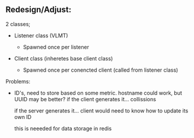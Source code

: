 ## Redesign/Adjust:



2 classes;

 - Listener class (VLMT)
    - Spawned once per listener


 - Client class (inheretes base client class)
     - Spawned once per conencted client (called from listener class)


Problems: 
 - ID's, need to store based on some metric. hostname could work, but UUID may be better?
     if the client generates it...
        collissions

     if the server generates it...
        client would need to know how to update its own ID

    this is neeeded for data storage in redis
    